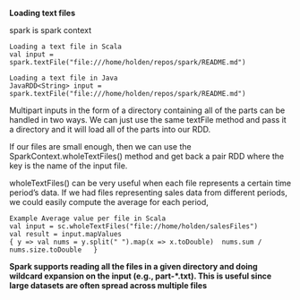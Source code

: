 ****Loading text files****

spark is spark context

    Loading a text file in Scala
    val input = spark.textFile("file:///home/holden/repos/spark/README.md")

    Loading a text file in Java
    JavaRDD<String> input = spark.textFile("file:///home/holden/repos/spark/README.md")


Multipart inputs in the form of a directory containing all of the parts can be handled in two ways. We can just use the same textFile method and pass it a directory and it will load all of the parts into our RDD.

If our files are small enough, then we can use the SparkContext.wholeTextFiles() method and get back a pair RDD where the key is the name of the input file.

wholeTextFiles() can be very useful when each file represents a certain time period’s data. If we had files representing sales data from different periods, we could easily compute the average for each period,

    Example Average value per file in Scala
    val input = sc.wholeTextFiles("file://home/holden/salesFiles")
    val result = input.mapValues 
    { y => val nums = y.split(" ").map(x => x.toDouble)  nums.sum / nums.size.toDouble   }

**Spark supports reading all the files in a given directory and doing wildcard expansion on the input (e.g., part-*.txt). This is useful since large datasets are often spread across multiple files**


